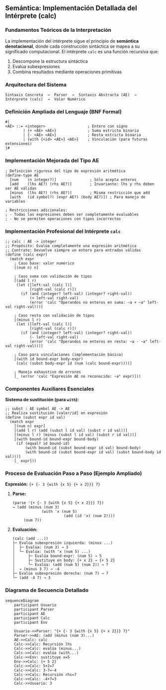 ## Semántica: Implementación Detallada del Intérprete (calc)

### Fundamentos Teóricos de la Interpretación
La implementación del intérprete sigue el principio de **semántica denotacional**, donde cada construcción sintáctica se mapea a su significado computacional. El intérprete `calc` es una función recursiva que:
1. Descompone la estructura sintáctica
2. Evalúa subexpresiones
3. Combina resultados mediante operaciones primitivas

### Arquitectura del Sistema
```
Sintaxis Concreta  →  Parser  →  Sintaxis Abstracta (AE)  →  Intérprete (calc)  →  Valor Numérico
```

### Definición Ampliada del Lenguaje (BNF Formal)

```racket
#|
<AE> ::= <integer>                   ; Entero con signo
        | {+ <AE> <AE>}              ; Suma estricta binaria
        | {- <AE> <AE>}              ; Resta estricta binaria
        | {with {<id> <AE>} <AE>}    ; Vinculación (para futuras extensiones)
|#
```

### Implementación Mejorada del Tipo AE

```racket
; Definición rigurosa del tipo de expresión aritmética
(define-type AE
  [num    (n integer?)]               ; Sólo acepta enteros
  [add    (lhs AE?) (rhs AE?)]        ; Invariante: lhs y rhs deben ser AE válidas
  [minus  (lhs AE?) (rhs AE?)]        ; Misma restricción que add
  [with   (id symbol?) (expr AE?) (body AE?)]) ; Para manejo de variables

; Restricciones adicionales:
; - Todas las expresiones deben ser completamente evaluables
; - No se permiten operaciones con tipos incorrectos
```

### Implementación Profesional del Intérprete `calc`

```racket
;; calc : AE -> integer
;; Propósito: Evalúa completamente una expresión aritmética
;; Contrato: Devuelve siempre un entero para entradas válidas
(define (calc expr)
  (match expr
    ; Caso base: valor numérico
    [(num n) n]
    
    ; Caso suma con validación de tipos
    [(add l r)
     (let ([left-val (calc l)]
           [right-val (calc r)])
       (if (and (integer? left-val) (integer? right-val))
           (+ left-val right-val)
           (error 'calc "Operandos no enteros en suma: ~a + ~a" left-val right-val)))]
    
    ; Caso resta con validación de tipos
    [(minus l r)
     (let ([left-val (calc l)]
           [right-val (calc r)])
       (if (and (integer? left-val) (integer? right-val))
           (- left-val right-val)
           (error 'calc "Operandos no enteros en resta: ~a - ~a" left-val right-val)))]
    
    ; Caso para vinculaciones (implementación básica)
    [(with id bound-expr body-expr)
     (calc (subst body-expr id (num (calc bound-expr))))]
    
    ; Manejo exhaustivo de errores
    [_ (error 'calc "Expresión AE no reconocida: ~a" expr)]))
```

### Componentes Auxiliares Esenciales

**Sistema de sustitución (para `with`):**
```racket
;; subst : AE symbol AE -> AE
;; Realiza sustitución [valor/id] en expresión
(define (subst expr id val)
  (match expr
    [(num n) expr]
    [(add l r) (add (subst l id val) (subst r id val))]
    [(minus l r) (minus (subst l id val) (subst r id val))]
    [(with bound-id bound-expr bound-body)
     (if (equal? id bound-id)
         (with bound-id (subst bound-expr id val) bound-body)
         (with bound-id (subst bound-expr id val) (subst bound-body id val)))]
    [_ expr]))
```

### Proceso de Evaluación Paso a Paso (Ejemplo Ampliado)

**Expresión:** `{+ {- 3 {with {x 5} {+ x 2}}} 7}`

1. **Parse:**
   ```racket
   (parse '{+ {- 3 {with {x 5} {+ x 2}}} 7})
   → (add (minus (num 3) 
                (with 'x (num 5) 
                          (add (id 'x) (num 2))))
        (num 7))
   ```

2. **Evaluación:**
   ```racket
   (calc (add ...))
   ├─ Evalúa subexpresión izquierda: (minus ...)
   │  ├─ Evalúa: (num 3) → 3
   │  └─ Evalúa: (with 'x (num 5) ...)
   │      ├─ Evalúa bound-expr: (num 5) → 5
   │      ├─ Sustituye en body: {+ x 2} → {+ 5 2}
   │      └─ Evalúa: (add (num 5) (num 2)) → 7
   │  → (minus 3 7) → -4
   ├─ Evalúa subexpresión derecha: (num 7) → 7
   └─ (add -4 7) → 3
   ```

### Diagrama de Secuencia Detallado
```mermaid
sequenceDiagram
    participant Usuario
    participant Parser
    participant AE
    participant Calc
    participant Env
    
    Usuario->>Parser: "{+ {- 3 {with {x 5} {+ x 2}}} 7}"
    Parser->>AE: (add (minus (num 3)...)
    AE->>Calc: calc
    Calc->>Calc: Recursión lhs
    Calc->>Calc: evalúa (minus...)
    Calc->>Calc: evalúa (with...)
    Calc->>Env: sustituye x=5
    Env->>Calc: {+ 5 2}
    Calc->>Calc: 5+2=7
    Calc->>Calc: 3-7=-4
    Calc->>Calc: Recursión rhs=7
    Calc->>Calc: -4+7=3
    Calc->>Usuario: 3
```